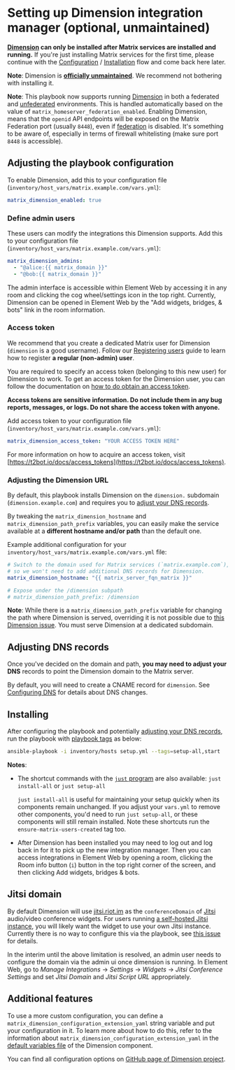 # Setting up Dimension integration manager (optional, unmaintained)

**[Dimension](https://dimension.t2bot.io) can only be installed after Matrix services are installed and running.** If you're just installing Matrix services for the first time, please continue with the [Configuration](configuring-playbook.md) / [Installation](installing.md) flow and come back here later.

**Note**: Dimension is **[officially unmaintained](https://github.com/spantaleev/matrix-docker-ansible-deploy/issues/2806#issuecomment-1673559299)**. We recommend not bothering with installing it.

**Note**: This playbook now supports running [Dimension](https://dimension.t2bot.io) in both a federated and [unfederated](https://github.com/turt2live/matrix-dimension/blob/master/docs/unfederated.md) environments. This is handled automatically based on the value of `matrix_homeserver_federation_enabled`. Enabling Dimension, means that the `openid` API endpoints will be exposed on the Matrix Federation port (usually `8448`), even if [federation](configuring-playbook-federation.md) is disabled. It's something to be aware of, especially in terms of firewall whitelisting (make sure port `8448` is accessible).

## Adjusting the playbook configuration

To enable Dimension, add this to your configuration file (`inventory/host_vars/matrix.example.com/vars.yml`):

```yaml
matrix_dimension_enabled: true
```

### Define admin users

These users can modify the integrations this Dimension supports. Add this to your configuration file (`inventory/host_vars/matrix.example.com/vars.yml`):

```yaml
matrix_dimension_admins:
  - "@alice:{{ matrix_domain }}"
  - "@bob:{{ matrix_domain }}"
```

The admin interface is accessible within Element Web by accessing it in any room and clicking the cog wheel/settings icon in the top right. Currently, Dimension can be opened in Element Web by the "Add widgets, bridges, & bots" link in the room information.

### Access token

We recommend that you create a dedicated Matrix user for Dimension (`dimension` is a good username). Follow our [Registering users](registering-users.md) guide to learn how to register **a regular (non-admin) user**.

You are required to specify an access token (belonging to this new user) for Dimension to work. To get an access token for the Dimension user, you can follow the documentation on [how to do obtain an access token](obtaining-access-tokens.md).

**Access tokens are sensitive information. Do not include them in any bug reports, messages, or logs. Do not share the access token with anyone.**

Add access token to your configuration file (`inventory/host_vars/matrix.example.com/vars.yml`):

```yaml
matrix_dimension_access_token: "YOUR ACCESS TOKEN HERE"
```

For more information on how to acquire an access token, visit [https://t2bot.io/docs/access_tokens](https://t2bot.io/docs/access_tokens).

### Adjusting the Dimension URL

By default, this playbook installs Dimension on the `dimension.` subdomain (`dimension.example.com`) and requires you to [adjust your DNS records](#adjusting-dns-records).

By tweaking the `matrix_dimension_hostname` and `matrix_dimension_path_prefix` variables, you can easily make the service available at a **different hostname and/or path** than the default one.

Example additional configuration for your `inventory/host_vars/matrix.example.com/vars.yml` file:

```yaml
# Switch to the domain used for Matrix services (`matrix.example.com`),
# so we won't need to add additional DNS records for Dimension.
matrix_dimension_hostname: "{{ matrix_server_fqn_matrix }}"

# Expose under the /dimension subpath
# matrix_dimension_path_prefix: /dimension
```

**Note**: While there is a `matrix_dimension_path_prefix` variable for changing the path where Dimension is served, overriding it is not possible due to [this Dimension issue](https://github.com/turt2live/matrix-dimension/issues/510). You must serve Dimension at a dedicated subdomain.

## Adjusting DNS records

Once you've decided on the domain and path, **you may need to adjust your DNS** records to point the Dimension domain to the Matrix server.

By default, you will need to create a CNAME record for `dimension`. See [Configuring DNS](configuring-dns.md) for details about DNS changes.

## Installing

After configuring the playbook and potentially [adjusting your DNS records](#adjusting-dns-records), run the playbook with [playbook tags](playbook-tags.md) as below:

<!-- NOTE: let this conservative command run (instead of install-all) to make it clear that failure of the command means something is clearly broken. -->
```sh
ansible-playbook -i inventory/hosts setup.yml --tags=setup-all,start
```

**Notes**:

- The shortcut commands with the [`just` program](just.md) are also available: `just install-all` or `just setup-all`

  `just install-all` is useful for maintaining your setup quickly when its components remain unchanged. If you adjust your `vars.yml` to remove other components, you'd need to run `just setup-all`, or these components will still remain installed. Note these shortcuts run the `ensure-matrix-users-created` tag too.

- After Dimension has been installed you may need to log out and log back in for it to pick up the new integration manager. Then you can access integrations in Element Web by opening a room, clicking the Room info button (`i`) button in the top right corner of the screen, and then clicking Add widgets, bridges & bots.

## Jitsi domain

By default Dimension will use [jitsi.riot.im](https://jitsi.riot.im/) as the `conferenceDomain` of [Jitsi](https://jitsi.org/) audio/video conference widgets. For users running [a self-hosted Jitsi instance](./configuring-playbook-jitsi.md), you will likely want the widget to use your own Jitsi instance. Currently there is no way to configure this via the playbook, see [this issue](https://github.com/turt2live/matrix-dimension/issues/345) for details.

In the interim until the above limitation is resolved, an admin user needs to configure the domain via the admin ui once dimension is running. In Element Web, go to *Manage Integrations* &rightarrow; *Settings* &rightarrow; *Widgets* &rightarrow; *Jitsi Conference Settings* and set *Jitsi Domain* and *Jitsi Script URL* appropriately.


## Additional features

To use a more custom configuration, you can define a `matrix_dimension_configuration_extension_yaml` string variable and put your configuration in it. To learn more about how to do this, refer to the information about `matrix_dimension_configuration_extension_yaml` in the [default variables file](../roles/custom/matrix-dimension/defaults/main.yml) of the Dimension component.

You can find all configuration options on [GitHub page of Dimension project](https://github.com/turt2live/matrix-dimension/blob/master/config/default.yaml).
